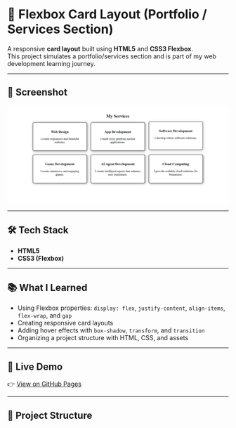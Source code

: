 # 🌟 Flexbox Card Layout (Portfolio / Services Section)

A responsive **card layout** built using **HTML5** and **CSS3 Flexbox**.  
This project simulates a portfolio/services section and is part of my web development learning journey.  

---

## 📸 Screenshot
![Project Screenshot](Screenshot.png)

---

## 🛠️ Tech Stack
- **HTML5**
- **CSS3 (Flexbox)**

---

## 📚 What I Learned
- Using Flexbox properties: `display: flex`, `justify-content`, `align-items`, `flex-wrap`, and `gap`  
- Creating responsive card layouts  
- Adding hover effects with `box-shadow`, `transform`, and `transition`  
- Organizing a project structure with HTML, CSS, and assets  

---

## 🚀 Live Demo
👉 [View on GitHub Pages]([main](https://ninjasyntax.github.io/Flexbox-card-layout/))  

---

## 📂 Project Structure
